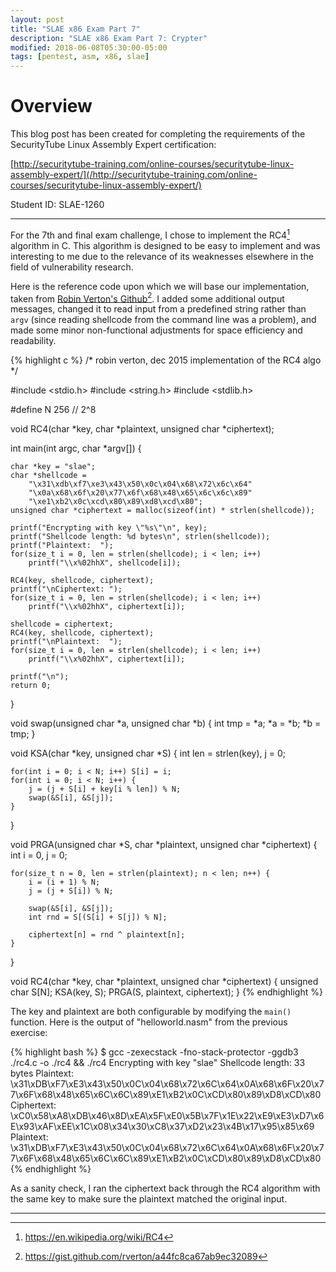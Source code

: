 ```yaml
---
layout: post
title: "SLAE x86 Exam Part 7"
description: "SLAE x86 Exam Part 7: Crypter"
modified: 2018-06-08T05:30:00-05:00
tags: [pentest, asm, x86, slae]
---
```


# Overview
This blog post has been created for completing the requirements of the
SecurityTube Linux Assembly Expert certification:

[http://securitytube-training.com/online-courses/securitytube-linux-assembly-expert/](/http://securitytube-training.com/online-courses/securitytube-linux-assembly-expert/)

Student ID: SLAE-1260

---

For the 7th and final exam challenge, I chose to implement the RC4[^1] algorithm 
in C. This algorithm is designed to be easy to implement and was interesting to
me due to the relevance of its weaknesses elsewhere in the field of 
vulnerability research.  

Here is the reference code upon which we will base our implementation, 
taken from [Robin Verton's Github]()[^2].  I added some additional output 
messages, changed it to read input from a predefined string rather than `argv` 
(since reading shellcode from the command line was a problem), and made some 
minor non-functional adjustments for space efficiency and readability.

{% highlight c %}
/*
   robin verton, dec 2015
   implementation of the RC4 algo
 */

#include <stdio.h>
#include <string.h>
#include <stdlib.h>

#define N 256   // 2^8

void RC4(char *key, char *plaintext, unsigned char *ciphertext);

int main(int argc, char *argv[]) {

    char *key = "slae";
    char *shellcode = 
        "\x31\xdb\xf7\xe3\x43\x50\x0c\x04\x68\x72\x6c\x64"
        "\x0a\x68\x6f\x20\x77\x6f\x68\x48\x65\x6c\x6c\x89"
        "\xe1\xb2\x0c\xcd\x80\x89\xd8\xcd\x80";
    unsigned char *ciphertext = malloc(sizeof(int) * strlen(shellcode));

    printf("Encrypting with key \"%s\"\n", key);
    printf("Shellcode length: %d bytes\n", strlen(shellcode));
    printf("Plaintext:  ");
    for(size_t i = 0, len = strlen(shellcode); i < len; i++)
        printf("\\x%02hhX", shellcode[i]);

    RC4(key, shellcode, ciphertext);
    printf("\nCiphertext: ");
    for(size_t i = 0, len = strlen(shellcode); i < len; i++)
        printf("\\x%02hhX", ciphertext[i]);

    shellcode = ciphertext;
    RC4(key, shellcode, ciphertext);
    printf("\nPlaintext:  ");
    for(size_t i = 0, len = strlen(shellcode); i < len; i++)
        printf("\\x%02hhX", ciphertext[i]);

    printf("\n");
    return 0;
}

void swap(unsigned char *a, unsigned char *b) {
    int tmp = *a;
    *a = *b;
    *b = tmp;
}

void KSA(char *key, unsigned char *S) {
    int len = strlen(key), j = 0;

    for(int i = 0; i < N; i++) S[i] = i;
    for(int i = 0; i < N; i++) {
        j = (j + S[i] + key[i % len]) % N;
        swap(&S[i], &S[j]);
    }
}

void PRGA(unsigned char *S, char *plaintext, unsigned char *ciphertext) {
    int i = 0, j = 0;

    for(size_t n = 0, len = strlen(plaintext); n < len; n++) {
        i = (i + 1) % N;
        j = (j + S[i]) % N;

        swap(&S[i], &S[j]);
        int rnd = S[(S[i] + S[j]) % N];

        ciphertext[n] = rnd ^ plaintext[n];
    }
}

void RC4(char *key, char *plaintext, unsigned char *ciphertext) {
    unsigned char S[N];
    KSA(key, S);
    PRGA(S, plaintext, ciphertext);
}
{% endhighlight %}

The key and plaintext are both configurable by modifying the `main()` function.
Here is the output of "helloworld.nasm" from the previous exercise:

{% highlight bash %}
$ gcc -zexecstack -fno-stack-protector -ggdb3 ./rc4.c -o ./rc4 && ./rc4
Encrypting with key "slae"
Shellcode length: 33 bytes
Plaintext:  \x31\xDB\xF7\xE3\x43\x50\x0C\x04\x68\x72\x6C\x64\x0A\x68\x6F\x20\x77\x6F\x68\x48\x65\x6C\x6C\x89\xE1\xB2\x0C\xCD\x80\x89\xD8\xCD\x80
Ciphertext: \xC0\x58\xA8\xDB\x46\x8D\xEA\x5F\xE0\x5B\x7F\x1E\x22\xE9\xE3\xD7\x6E\x93\xAF\xEE\x1C\x08\x34\x30\xC8\x37\xD2\x23\x4B\x17\x95\x85\x69
Plaintext:  \x31\xDB\xF7\xE3\x43\x50\x0C\x04\x68\x72\x6C\x64\x0A\x68\x6F\x20\x77\x6F\x68\x48\x65\x6C\x6C\x89\xE1\xB2\x0C\xCD\x80\x89\xD8\xCD\x80
{% endhighlight %}

As a sanity check, I ran the ciphertext back through the RC4 algorithm with the
same key to make sure the plaintext matched the original input.

---

[^1]: https://en.wikipedia.org/wiki/RC4
[^2]: https://gist.github.com/rverton/a44fc8ca67ab9ec32089
